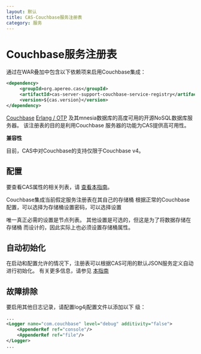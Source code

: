 ```yaml
---
layout: 默认
title: CAS-Couchbase服务注册表
category: 服务
---
```


# Couchbase服务注册表
通过在WAR叠加中包含以下依赖项来启用Couchbase集成：

```xml
<dependency>
     <groupId>org.apereo.cas</groupId>
     <artifactId>cas-server-support-couchbase-service-registry</artifactId>
     <version>${cas.version}</version>
</dependency>
```

[Couchbase](http://www.couchbase.com) [Erlang / OTP](http://www.erlang.org) 及其mnesia数据库的高度可用的开源NoSQL数据库服务器。 该注册表的目的是利用Couchbase 服务器的功能为CAS提供高可用性。

<div class="alert alert-info"><strong>兼容性</strong><p>目前，CAS中对Couchbase的支持仅限于Couchbase v4。</p></div>

## 配置

要查看CAS属性的相关列表，请 [查看本指南](../configuration/Configuration-Properties.html#couchbase-service-registry)。

Couchbase集成当前假定服务注册表在其自己的存储桶 根据正常的Couchbase配置，可以选择为存储桶设置密码，可以选择设置

唯一真正必需的设置是节点列表。 其他设置是可选的，但这是为了将数据存储在存储桶 而设计的，因此实际上也必须设置存储桶属性。

## 自动初始化

在启动和配置允许的情况下，注册表可以根据CAS可用的默认JSON服务定义自动进行初始化。 有关更多信息，请参见 [本指南](AutoInitialization-Service-Management.html)


## 故障排除

要启用其他日志记录，请配置log4j配置文件以添加以下 级：

```xml
...
<Logger name="com.couchbase" level="debug" additivity="false">
    <AppenderRef ref="console"/>
    <AppenderRef ref="file"/>
</Logger>
...
```

